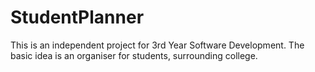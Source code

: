 # StudentPlanner
This is an independent project for 3rd Year Software Development. The basic idea is an organiser for students, surrounding college.
